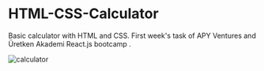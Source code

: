 # HTML-CSS-Calculator
Basic calculator  with HTML and CSS. First week's task of APY Ventures and Üretken Akademi React.js bootcamp .

![calculator](https://user-images.githubusercontent.com/82888052/160285091-71e8624d-bf24-41a6-9788-8106e088b126.png)
